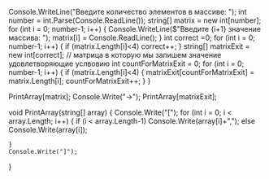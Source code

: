 Console.WriteLine("Введите количество элементов в массиве: ");
int number = int.Parse(Console.ReadLine());
string[] matrix = new int[number];
for (int i = 0; number-1; i++)
{
    Console.WriteLine($"Введите {i+1} значение массива: ");
    matrix[i] = Console.ReadLine();
}
int correct =0;
for (int i = 0; number-1; i++)
{
    if (matrix.Length[i]<4) correct++;
}
string[] matrixExit = new int[correct]; // матрица в которую мы запишем значение удовлетворяющие услвовию
int countForMatrixExit = 0;
for (int i = 0; number-1; i++)
{
    if (matrix.Length[i]<4) 
    {
        matrixExit[countForMatrixExit] = matrix.Length[i];
        countForMatrixExit++;
    }
}
 
PrintArray[matrix];
Console.Write("->");
PrintArray[matrixExit];
 
void PrintArray(string[] array)
{
    Console.Write("[");
    for (int i = 0; i < array.Length; i++)
    {
        if (i < array.Length-1) Console.Write(array[i]+",");
        else Console.Write(array[i]);
 
    }
    Console.Write("]");
}